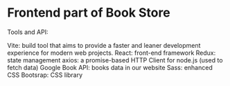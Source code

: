 # Frontend part of Book Store

Tools and API:

Vite: build tool that aims to provide a faster and leaner development experience for modern web projects.
React: front-end framework
Redux: state management
axios: a promise-based HTTP Client for node.js (used to fetch data)
Google Book API: books data in our website
Sass: enhanced CSS
Bootsrap: CSS library